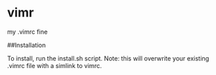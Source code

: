 # vimr

my .vimrc fine

##Installation

To install, run the install.sh script.
Note: this will overwrite your existing .vimrc file with a simlink to vimrc. 

